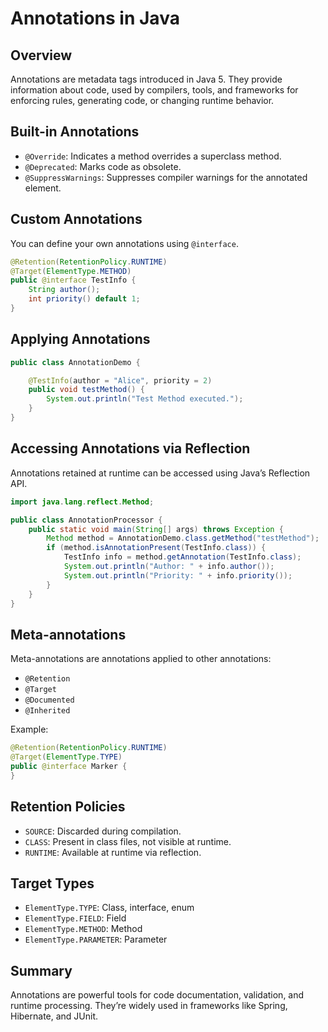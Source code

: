 # Annotations in Java

## Overview

Annotations are metadata tags introduced in Java 5. They provide information about code, used by compilers, tools, and frameworks for enforcing rules, generating code, or changing runtime behavior.

## Built-in Annotations

- `@Override`: Indicates a method overrides a superclass method.
- `@Deprecated`: Marks code as obsolete.
- `@SuppressWarnings`: Suppresses compiler warnings for the annotated element.

## Custom Annotations

You can define your own annotations using `@interface`.

```java
@Retention(RetentionPolicy.RUNTIME)
@Target(ElementType.METHOD)
public @interface TestInfo {
    String author();
    int priority() default 1;
}
```

## Applying Annotations

```java
public class AnnotationDemo {

    @TestInfo(author = "Alice", priority = 2)
    public void testMethod() {
        System.out.println("Test Method executed.");
    }
}
```

## Accessing Annotations via Reflection

Annotations retained at runtime can be accessed using Java’s Reflection API.

```java
import java.lang.reflect.Method;

public class AnnotationProcessor {
    public static void main(String[] args) throws Exception {
        Method method = AnnotationDemo.class.getMethod("testMethod");
        if (method.isAnnotationPresent(TestInfo.class)) {
            TestInfo info = method.getAnnotation(TestInfo.class);
            System.out.println("Author: " + info.author());
            System.out.println("Priority: " + info.priority());
        }
    }
}
```

## Meta-annotations

Meta-annotations are annotations applied to other annotations:

- `@Retention`
- `@Target`
- `@Documented`
- `@Inherited`

Example:

```java
@Retention(RetentionPolicy.RUNTIME)
@Target(ElementType.TYPE)
public @interface Marker {
}
```

## Retention Policies

- `SOURCE`: Discarded during compilation.
- `CLASS`: Present in class files, not visible at runtime.
- `RUNTIME`: Available at runtime via reflection.

## Target Types

- `ElementType.TYPE`: Class, interface, enum
- `ElementType.FIELD`: Field
- `ElementType.METHOD`: Method
- `ElementType.PARAMETER`: Parameter

## Summary

Annotations are powerful tools for code documentation, validation, and runtime processing. They’re widely used in frameworks like Spring, Hibernate, and JUnit.
